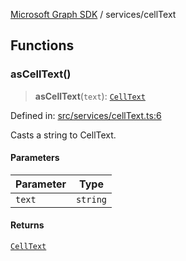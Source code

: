 [Microsoft Graph SDK](../README.md) / services/cellText

## Functions

### asCellText()

> **asCellText**(`text`): [`CellText`](../CellText.md#celltext)

Defined in: [src/services/cellText.ts:6](https://github.com/Future-Secure-AI/microsoft-graph/blob/main/src/services/cellText.ts#L6)

Casts a string to CellText.

#### Parameters

| Parameter | Type |
| ------ | ------ |
| `text` | `string` |

#### Returns

[`CellText`](../CellText.md#celltext)
